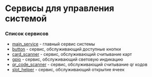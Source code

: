 # Сервисы для управления системой
### Список сервисов
* [main_service](main_service/README.md) - главный сервис системы
* [button](button/README.md) - сервис, обслуживающий доступные кнопки
* [card_scanner](card_scanner/README.md) - сервис, обслуживающий считывание карт
* [gpio](gpio/README.md) - сервис, обслуживающий световую индикацию
* [qr_code_scanner](qr_code_scanner/README.md) - сервис, обслуживающий считывание qr кодов
* [slot_helper](slot_helper/README.md) - сервис, обслуживающий открытие ячеек